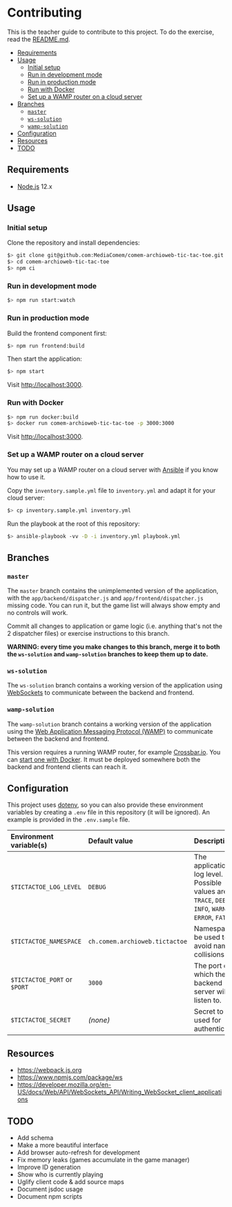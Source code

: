 # Contributing

This is the teacher guide to contribute to this project. To do the exercise,
read the [README.md](README.md).

<!-- START doctoc generated TOC please keep comment here to allow auto update -->
<!-- DON'T EDIT THIS SECTION, INSTEAD RE-RUN doctoc TO UPDATE -->


- [Requirements](#requirements)
- [Usage](#usage)
  - [Initial setup](#initial-setup)
  - [Run in development mode](#run-in-development-mode)
  - [Run in production mode](#run-in-production-mode)
  - [Run with Docker](#run-with-docker)
  - [Set up a WAMP router on a cloud server](#set-up-a-wamp-router-on-a-cloud-server)
- [Branches](#branches)
  - [`master`](#master)
  - [`ws-solution`](#ws-solution)
  - [`wamp-solution`](#wamp-solution)
- [Configuration](#configuration)
- [Resources](#resources)
- [TODO](#todo)

<!-- END doctoc generated TOC please keep comment here to allow auto update -->



## Requirements

* [Node.js][node] 12.x



## Usage

### Initial setup

Clone the repository and install dependencies:

```bash
$> git clone git@github.com:MediaComem/comem-archioweb-tic-tac-toe.git
$> cd comem-archioweb-tic-tac-toe
$> npm ci
```

### Run in development mode

```bash
$> npm run start:watch
```

### Run in production mode

Build the frontend component first:

```bash
$> npm run frontend:build
```

Then start the application:

```bash
$> npm start
```
Visit [http://localhost:3000](http://localhost:3000).

### Run with Docker

```bash
$> npm run docker:build
$> docker run comem-archioweb-tic-tac-toe -p 3000:3000
```

Visit [http://localhost:3000](http://localhost:3000).

### Set up a WAMP router on a cloud server

You may set up a WAMP router on a cloud server with [Ansible][ansible] if you
know how to use it.

Copy the `inventory.sample.yml` file to `inventory.yml` and adapt it for your
cloud server:

```bash
$> cp inventory.sample.yml inventory.yml
```

Run the playbook at the root of this repository:

```bash
$> ansible-playbook -vv -D -i inventory.yml playbook.yml
```



## Branches

### `master`

The `master` branch contains the unimplemented version of the application, with
the `app/backend/dispatcher.js` and `app/frontend/dispatcher.js` missing code.
You can run it, but the game list will always show empty and no controls will
work.

Commit all changes to application or game logic (i.e. anything that's not the 2
dispatcher files) or exercise instructions to this branch.

**WARNING: every time you make changes to this branch, merge it to both the
`ws-solution` and `wamp-solution` branches to keep them up to date.**

### `ws-solution`

The `ws-solution` branch contains a working version of the application using
[WebSockets][ws] to communicate between the backend and frontend.

### `wamp-solution`

The `wamp-solution` branch contains a working version of the application using
the [Web Application Messaging Protocol (WAMP)][wamp] to communicate between the
backend and frontend.

This version requires a running WAMP router, for example
[Crossbar.io][crossbar]. You can [start one with Docker][crossbar-docker]. It
must be deployed somewhere both the backend and frontend clients can reach it.



## Configuration

This project uses [dotenv][dotenv], so you can also provide these environment
variables by creating a `.env` file in this repository (it will be ignored). An
example is provided in the `.env.sample` file.

Environment variable(s)      | Default value                  | Description
:--------------------------- | :----------------------------- | :---------------------------------------------------------------------------------------------------
`$TICTACTOE_LOG_LEVEL`       | `DEBUG`                        | The application's log level. Possible values are `TRACE`, `DEBUG`, `INFO`, `WARN`, `ERROR`, `FATAL`.
`$TICTACTOE_NAMESPACE`       | `ch.comem.archioweb.tictactoe` | Namespace to be used to avoid name collisions.
`$TICTACTOE_PORT` or `$PORT` | `3000`                         | The port on which the backend server will listen to.
`$TICTACTOE_SECRET`          | *(none)*                       | Secret to be used for authentication.



## Resources

* https://webpack.js.org
* https://www.npmjs.com/package/ws
* https://developer.mozilla.org/en-US/docs/Web/API/WebSockets_API/Writing_WebSocket_client_applications



## TODO

* Add schema
* Make a more beautiful interface
* Add browser auto-refresh for development
* Fix memory leaks (games accumulate in the game manager)
* Improve ID generation
* Show who is currently playing
* Uglify client code & add source maps
* Document jsdoc usage
* Document npm scripts



[ansible]: https://www.ansible.com
[crossbar]: https://crossbar.io
[crossbar-docker]: https://crossbar.io/docs/Getting-Started/#starting-a-crossbar-io-router
[dotenv]: https://www.npmjs.com/package/dotenv
[node]: https://nodejs.org
[wamp]: https://wamp-proto.org
[ws]: https://en.wikipedia.org/wiki/WebSocket